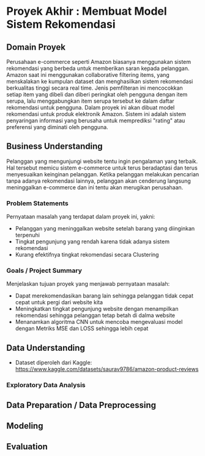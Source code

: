 # Proyek Akhir : Membuat Model Sistem Rekomendasi

## Domain Proyek
Perusahaan e-commerce seperti Amazon biasanya menggunakan sistem rekomendasi yang berbeda untuk memberikan saran kepada pelanggan. Amazon saat ini menggunakan collaborative filtering items, yang menskalakan ke kumpulan dataset dan menghasilkan sistem rekomendasi berkualitas tinggi secara real time. Jenis pemfilteran ini mencocokkan setiap item yang dibeli dan diberi peringkat oleh pengguna dengan item serupa, lalu menggabungkan item serupa tersebut ke dalam daftar rekomendasi untuk pengguna. Dalam proyek ini akan dibuat model rekomendasi untuk produk elektronik Amazon. Sistem ini adalah sistem penyaringan informasi yang berusaha untuk memprediksi "rating" atau preferensi yang diminati oleh pengguna. 

## Business Understanding
Pelanggan yang mengunjungi website tentu ingin pengalaman yang terbaik. Hal tersebut memicu sistem e-commerce untuk terus beradaptasi dan terus menyesuaikan keinginan pelanggan. Ketika pelanggan melakukan pencarian tanpa adanya rekomendasi lainnya, pelanggan akan cenderung langsung meninggalkan e-commerce dan ini tentu akan merugikan perusahaan.

### Problem Statements
Pernyataan masalah yang terdapat dalam proyek ini, yakni:

- Pelanggan yang meninggalkan website setelah barang yang diinginkan terpenuhi
- Tingkat pengunjung yang rendah karena tidak adanya sistem rekomendasi
- Kurang efektifnya tingkat rekomendasi secara Clustering

### Goals / Project Summary
Menjelaskan tujuan proyek yang menjawab pernyataan masalah:

- Dapat merekomendasikan barang lain sehingga pelanggan tidak cepat cepat untuk pergi dari website kita
- Meningkatkan tingkat pengunjung website dengan menampilkan rekomendasi sehingga pelanggan tetap betah di dalma website
- Menanamkan algoritma CNN untuk mencoba mengevaluasi model dengan Metriks MSE dan LOSS sehingga lebih cepat

## Data Understanding
- Dataset diperoleh dari Kaggle: https://www.kaggle.com/datasets/saurav9786/amazon-product-reviews

### Exploratory Data Analysis


## Data Preparation / Data Preprocessing


## Modeling 


## Evaluation

